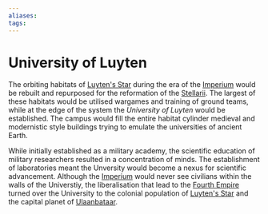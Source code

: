 ```yaml
---
aliases:
tags:
---
```


# University of Luyten

The orbiting habitats of [Luyten's Star](luytens-star.md) during the era of the [Imperium](third-empire.md) would be rebuilt and repurposed for the reformation of the [Stellarii](stellarii.md). The largest of these habitats would be utilised wargames and training of ground teams, while at the edge of the system the *University of Luyten* would be established. The campus would fill the entire habitat cylinder medieval and modernistic style buildings trying to emulate the universities of ancient Earth.   

While initially established as a military academy, the scientific education of military researchers resulted in a concentration of minds. The establishment of laboratories meant the Unversity would become a nexus for scientific advancement. Although the [Imperium](third-empire.md) would never see civilians within the walls of the Universtiy, the liberalisation that lead to the [Fourth Empire](fourth-empire.md) turned over the University to the colonial population of [Luyten's Star](luytens-star.md) and the capital planet of [Ulaanbataar](luytens-star.md#Ulaanbataar).  